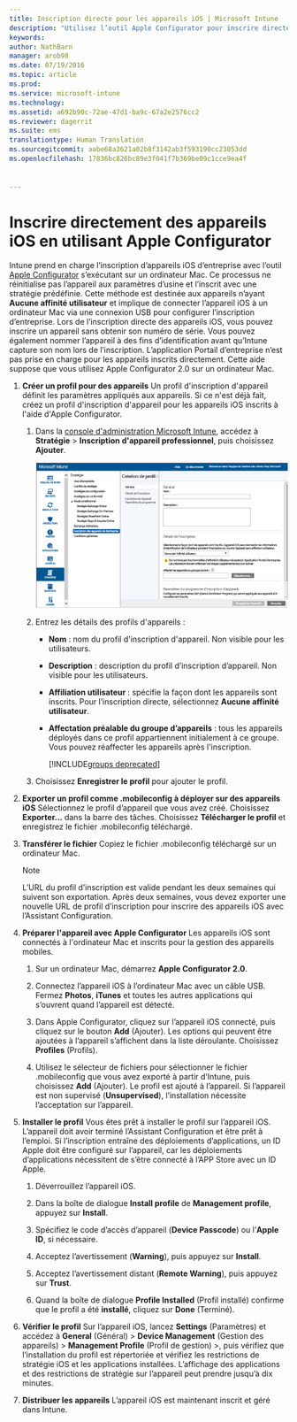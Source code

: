 ```yaml
---
title: Inscription directe pour les appareils iOS | Microsoft Intune
description: "Utilisez l’outil Apple Configurator pour inscrire directement les appareils iOS d’entreprise avec une stratégie prédéfinie en vous connectant via USB à un ordinateur Mac."
keywords: 
author: NathBarn
manager: arob98
ms.date: 07/19/2016
ms.topic: article
ms.prod: 
ms.service: microsoft-intune
ms.technology: 
ms.assetid: a692b90c-72ae-47d1-ba9c-67a2e2576cc2
ms.reviewer: dagerrit
ms.suite: ems
translationtype: Human Translation
ms.sourcegitcommit: aabe68a3621a02b8f3142ab3f593190cc23053dd
ms.openlocfilehash: 17836bc826bc89e3f041f7b369be09c1cce9ea4f


---
```


# Inscrire directement des appareils iOS en utilisant Apple Configurator
Intune prend en charge l’inscription d’appareils iOS d’entreprise avec l’outil [Apple Configurator](http://go.microsoft.com/fwlink/?LinkId=518017) s’exécutant sur un ordinateur Mac. Ce processus ne réinitialise pas l’appareil aux paramètres d’usine et l’inscrit avec une stratégie prédéfinie. Cette méthode est destinée aux appareils n’ayant **Aucune affinité utilisateur** et implique de connecter l’appareil iOS à un ordinateur Mac via une connexion USB pour configurer l’inscription d’entreprise. Lors de l’inscription directe des appareils iOS, vous pouvez inscrire un appareil sans obtenir son numéro de série. Vous pouvez également nommer l’appareil à des fins d’identification avant qu’Intune capture son nom lors de l’inscription. L’application Portail d’entreprise n’est pas prise en charge pour les appareils inscrits directement. Cette aide suppose que vous utilisez Apple Configurator 2.0 sur un ordinateur Mac.

1.  **Créer un profil pour des appareils** Un profil d'inscription d'appareil définit les paramètres appliqués aux appareils. Si ce n'est déjà fait, créez un profil d'inscription d'appareil pour les appareils iOS inscrits à l'aide d'Apple Configurator.

    1.  Dans la [console d'administration Microsoft Intune](http://manage.microsoft.com), accédez à **Stratégie** &gt; **Inscription d'appareil professionnel**, puis choisissez **Ajouter**.

        ![Page Créer un profil d’inscription d’appareils](../media/pol-sa-corp-enroll.png)

    2.  Entrez les détails des profils d'appareils :

        -   **Nom** : nom du profil d'inscription d'appareil. Non visible pour les utilisateurs.

        -   **Description** : description du profil d’inscription d’appareil. Non visible pour les utilisateurs.

        -   **Affiliation utilisateur** : spécifie la façon dont les appareils sont inscrits. Pour l’inscription directe, sélectionnez **Aucune affinité utilisateur**.

        -   **Affectation préalable du groupe d’appareils** : tous les appareils déployés dans ce profil appartiennent initialement à ce groupe. Vous pouvez réaffecter les appareils après l'inscription.

            [!INCLUDE[groups deprecated](../includes/group-deprecation.md)]

    3.  Choisissez **Enregistrer le profil** pour ajouter le profil.

5.  **Exporter un profil comme .mobileconfig à déployer sur des appareils iOS** Sélectionnez le profil d’appareil que vous avez créé. Choisissez **Exporter...** dans la barre des tâches. Choisissez **Télécharger le profil** et enregistrez le fichier .mobileconfig téléchargé.

6.  **Transférer le fichier** Copiez le fichier .mobileconfig téléchargé sur un ordinateur Mac.
    > [!NOTE]
    > L’URL du profil d’inscription est valide pendant les deux semaines qui suivent son exportation. Après deux semaines, vous devez exporter une nouvelle URL de profil d’inscription pour inscrire des appareils iOS avec l’Assistant Configuration.
7.  **Préparer l'appareil avec Apple Configurator** Les appareils iOS sont connectés à l'ordinateur Mac et inscrits pour la gestion des appareils mobiles.

    1.  Sur un ordinateur Mac, démarrez **Apple Configurator 2.0**.

    2.  Connectez l’appareil iOS à l’ordinateur Mac avec un câble USB. Fermez **Photos**, **iTunes** et toutes les autres applications qui s’ouvrent quand l’appareil est détecté.

    3.  Dans Apple Configurator, cliquez sur l’appareil iOS connecté, puis cliquez sur le bouton **Add** (Ajouter). Les options qui peuvent être ajoutées à l’appareil s’affichent dans la liste déroulante. Choisissez **Profiles** (Profils).

    4.  Utilisez le sélecteur de fichiers pour sélectionner le fichier .mobileconfig que vous avez exporté à partir d’Intune, puis choisissez **Add** (Ajouter). Le profil est ajouté à l’appareil.  Si l’appareil est non supervisé (**Unsupervised**), l’installation nécessite l’acceptation sur l’appareil.

8.  **Installer le profil** Vous êtes prêt à installer le profil sur l’appareil iOS. L’appareil doit avoir terminé l’Assistant Configuration et être prêt à l’emploi.  Si l’inscription entraîne des déploiements d’applications, un ID Apple doit être configuré sur l’appareil, car les déploiements d’applications nécessitent de s’être connecté à l’APP Store avec un ID Apple.

    1.  Déverrouillez l’appareil iOS.

    2.  Dans la boîte de dialogue **Install profile** de **Management profile**, appuyez sur **Install**.

    3.  Spécifiez le code d’accès d’appareil (**Device Passcode**) ou l’**Apple ID**, si nécessaire.

    4.  Acceptez l’avertissement (**Warning**), puis appuyez sur **Install**.

    5.  Acceptez l’avertissement distant (**Remote Warning**), puis appuyez sur **Trust**.

    6.  Quand la boîte de dialogue **Profile Installed** (Profil installé) confirme que le profil a été **installé**, cliquez sur **Done** (Terminé).

9. **Vérifier le profil** 
    Sur l’appareil iOS, lancez **Settings** (Paramètres) et accédez à **General** (Général) &gt; **Device Management** (Gestion des appareils) &gt; **Management Profile** (Profil de gestion) &gt;, puis vérifiez que l’installation du profil est répertoriée et vérifiez les restrictions de stratégie iOS et les applications installées. L’affichage des applications et des restrictions de stratégie sur l’appareil peut prendre jusqu’à dix minutes.

10. **Distribuer les appareils** L’appareil iOS est maintenant inscrit et géré dans Intune.



<!--HONumber=Aug16_HO1-->


